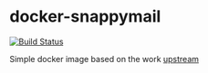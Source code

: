 # docker-snappymail

[![Build Status](https://drone.r3pek.org/api/badges/r3pek/docker-snappymail/status.svg)](https://drone.r3pek.org/r3pek/docker-snappymail)

Simple docker image based on the work [upstream](https://github.com/the-djmaze/snappymail/blob/master/.docker/release/Dockerfile)